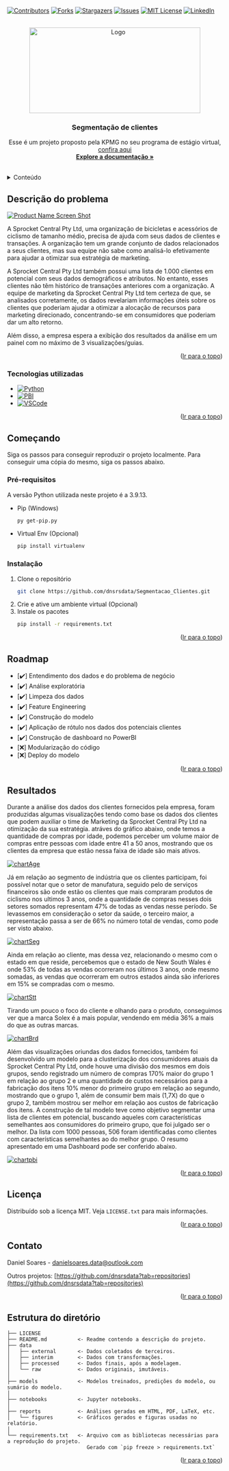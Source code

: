<!-- Improved compatibility of back to top link: See: https://github.com/othneildrew/Best-README-Template/pull/73 -->
<a id="ir-para-o-topo"></a>
<!--
*** Thanks for checking out the Best-README-Template. If you have a suggestion
*** that would make this better, please fork the repo and create a pull request
*** or simply open an issue with the tag "enhancement".
*** Don't forget to give the project a star!
*** Thanks again! Now go create something AMAZING!
-->



<!-- PROJECT SHIELDS -->
<!--
*** I'm using markdown "reference style" links for readability.
*** Reference links are enclosed in brackets [ ] instead of parentheses ( ).
*** See the bottom of this document for the declaration of the reference variables
*** for contributors-url, forks-url, etc. This is an optional, concise syntax you may use.
*** https://www.markdownguide.org/basic-syntax/#reference-style-links
-->
[![Contributors][contributors-shield]](https://github.com/dnsrsdata/Segmentacao_Clientes/graphs/contributors)
[![Forks][forks-shield]](https://github.com/dnsrsdata/Segmentacao_Clientes/network/members)
[![Stargazers][stars-shield]](https://github.com/dnsrsdata/Segmentacao_Clientes/stargazers)
[![Issues][issues-shield]](https://github.com/dnsrsdata/Segmentacao_Clientes/issues)
[![MIT License][license-shield]](https://github.com/dnsrsdata/Segmentacao_Clientes/blob/main/LICENSE)
[![LinkedIn][linkedin-shield]](https://linkedin.com/in/daniel-soares-ti/)



<!-- PROJECT LOGO -->
<br />
<div align="center">
  <a href="https://github.com/dnsrsdata/Segmentacao_Clientes">
    <img src="reports\figures\sprocket_central_logo.png" alt="Logo" width="400" height="200">
  </a>

<h3 align="center">Segmentação de clientes</h3>

  <p align="center">
    Esse é um projeto proposto pela KPMG no seu programa de estágio virtual, 
    <a href="https://www.theforage.com/virtual-internships/theme/m7W4GMqeT3bh9Nb2c/KPMG-Data-Analytics-Virtual-Internship?ref=f4zKKwjBnfFejpimF">
        confira aqui
    </a>
    <br />
    <a href="https://github.com/dnsrsdata/Segmentacao_Clientes"><strong>Explore a documentação »</strong></a>
    <br />
    <br />
  </p>
</div>



<!-- TABLE OF CONTENTS -->
<details>
  <summary>Conteúdo</summary>
  <ol>
    <li>
      <a href="#descrição-do-problema">Descrição do Problema</a>
      <ul>
        <li><a href="#tecnologias-utilizadas">Tecnologias utilizadas</a></li>
      </ul>
    </li>
    <li>
      <a href="#começando">Começando</a>
      <ul>
        <li><a href="#pré-requisitos">Pré-requisitos</a></li>
        <li><a href="#instalação">Instalação</a></li>
      </ul>
    </li>
    <li><a href="#resultados">Resultados</a></li>
    <li><a href="#roadmap">Roadmap</a></li>
    <li><a href="#licença">Licença</a></li>
    <li><a href="#contato">Contato</a></li>
    <li><a href="#estrutura-do-diretório">Estrutura do diretório</a></li>
  </ol>
</details>



<!-- ABOUT THE PROJECT -->
## Descrição do problema
[![Product Name Screen Shot][product-screenshot]](https://github.com/dnsrsdata/Segmentacao_Clientes/blob/main/reports/figures/como-segmentar-leads.jpg)

A Sprocket Central Pty Ltd, uma organização de bicicletas e acessórios de ciclismo de tamanho médio, 
precisa de ajuda com seus dados de clientes e transações. A organização tem um grande conjunto de dados relacionados a seus clientes, 
mas sua equipe não sabe como analisá-lo efetivamente para ajudar a otimizar sua estratégia de marketing.

A Sprocket Central Pty Ltd também possui uma lista de 1.000 clientes em potencial com seus dados demográficos e atributos. 
No entanto, esses clientes não têm histórico de transações anteriores com a organização.
A equipe de marketing da Sprocket Central Pty Ltd tem certeza de que, se analisados ​corretamente, 
os dados revelariam informações úteis sobre os clientes que poderiam ajudar a otimizar a alocação de 
recursos para marketing direcionado, concentrando-se em consumidores que poderiam dar um alto retorno.
    
Além disso, a empresa espera a exibição dos resultados da análise em um painel com no máximo de 3 visualizações/guias.

<p align="right">(<a href="#ir-para-o-topo">Ir para o topo</a>)</p>



### Tecnologias utilizadas

* [![Python][Python]][Python-url]
* [![PBI][PowerBI]][pbi-url]
* [![VSCode][vscode]][vscode-url]

<p align="right">(<a href="#ir-para-o-topo">Ir para o topo</a>)</p>



<!-- GETTING STARTED -->
## Começando

Siga os passos para conseguir reproduzir o projeto localmente.
Para conseguir uma cópia do mesmo, siga os passos abaixo.

### Pré-requisitos

A versão Python utilizada neste projeto é a 3.9.13.
* Pip (Windows)
  ```sh
  py get-pip.py
  ```
* Virtual Env (Opcional)
  ```sh
  pip install virtualenv
  ```

### Instalação

1. Clone o repositório
   ```sh
   git clone https://github.com/dnsrsdata/Segmentacao_Clientes.git
   ```
2. Crie e ative um ambiente virtual (Opcional)
3. Instale os pacotes
   ```sh
   pip install -r requirements.txt
   ```

<p align="right">(<a href="#ir-para-o-topo">Ir para o topo</a>)</p>



<!-- ROADMAP -->
## Roadmap

- [✔️] Entendimento dos dados e do problema de negócio
- [✔️] Análise exploratória
- [✔️] Limpeza dos dados
- [✔️] Feature Engineering
- [✔️] Construção do modelo
- [✔️] Aplicação de rótulo nos dados dos potenciais clientes
- [✔️] Construção de dashboard no PowerBI
- [❌] Modularização do código
- [❌] Deploy do modelo



<p align="right">(<a href="#ir-para-o-topo">Ir para o topo</a>)</p>



<!-- USAGE EXAMPLES -->
## Resultados

Durante a análise dos dados dos clientes fornecidos pela empresa, foram produzidas algumas visualizações tendo como base os dados dos clientes que podem auxiliar o time de Marketing da Sprocket Central Pty Ltd na otimização da sua estratégia. atráves do gráfico abaixo, onde temos a quantidade de compras por idade, podemos perceber um volume maior de compras entre pessoas com idade entre 41 a 50 anos, mostrando que os clientes da empresa que estão nessa faixa de idade são mais ativos. 

[![chartAge][chart-age]](https://github.com/dnsrsdata/Segmentacao_Clientes/blob/main/reports/figures/agexpast3ypurchases.png)

Já em relação ao segmento de indústria que os clientes participam, foi possível notar que o setor de manufatura, seguido pelo de serviços financeiros são onde estão os clientes que mais compraram produtos de ciclismo nos ultimos 3 anos, onde a quantidade de compras nesses dois setores somados representam 47% de todas as vendas nesse período. Se levassemos em consideração o setor da saúde, o terceiro maior, a representação passa a ser de 66% no número total de vendas, como pode ser visto abaixo.

[![chartSeg][chart-segment]](https://github.com/dnsrsdata/Segmentacao_Clientes/blob/main/reports/figures/industcategoryxpast3ypurchases.png)

Ainda em relação ao cliente, mas dessa vez, relacionando o mesmo com o estado em que reside, percebemos que o estado de New South Wales é onde 53% de todas as vendas ocorreram nos últimos 3 anos, onde mesmo somadas, as vendas que ocorreram em outros estados ainda são inferiores em 15% se compradas com o mesmo. 

[![chartStt][chart-state]](https://github.com/dnsrsdata/Segmentacao_Clientes/blob/main/reports/figures/statexpast3ypurchases.png)

Tirando um pouco o foco do cliente e olhando para o produto, conseguimos ver que a marca Solex é a mais popular, vendendo em média 36% a mais do que as outras marcas.

[![chartBrd][chart-brand]](https://github.com/dnsrsdata/Segmentacao_Clientes/blob/main/reports/figures/purchasesperbrand.png)

Além das visualizações oriundas dos dados fornecidos, também foi desenvolvido um modelo para a clusterização dos consumidores atuais da Sprocket Central Pty Ltd, onde houve uma divisão dos mesmos em dois grupos, sendo registrado um número de compras 170% maior do grupo 1 em relação ao grupo 2 e uma quantidade de custos necessários para a fabricação dos itens 10% menor do primeiro grupo em relação ao segundo, mostrando que o grupo 1, além de consumir bem mais (1,7X) do que o grupo 2, também mostrou ser melhor em relação aos custos de fabricação dos itens. A construção de tal modelo teve como objetivo segmentar uma lista de clientes em potencial, buscando aqueles com características semelhantes aos consumidores do primeiro grupo, que foi julgado ser o melhor. Da lista com 1000 pessoas, 506 foram identificadas como clientes com características semelhantes ao do melhor grupo. O resumo apresentado em uma Dashboard pode ser conferido abaixo.

[![chartpbi][chart-pbi]](https://github.com/dnsrsdata/Segmentacao_Clientes/blob/main/reports/figures/dash_pbi.PNG)


<p align="right">(<a href="#ir-para-o-topo">Ir para o topo</a>)</p>

<!-- LICENSE -->
## Licença

Distribuído sob a licença MIT. Veja `LICENSE.txt` para mais informações.

<p align="right">(<a href="#ir-para-o-topo">Ir para o topo</a>)</p>



<!-- CONTACT -->
## Contato

Daniel Soares -  danielsoares.data@outlook.com

Outros projetos: [https://github.com/dnsrsdata?tab=repositories](https://github.com/dnsrsdata?tab=repositories)

<p align="right">(<a href="#ir-para-o-topo">Ir para o topo</a>)</p>



<!-- Structure -->
## Estrutura do diretório

    ├── LICENSE
    ├── README.md          <- Readme contendo a descrição do projeto.
    ├── data
    │   ├── external       <- Dados coletados de terceiros.
    │   ├── interim        <- Dados com transformações.
    │   ├── processed      <- Dados finais, após a modelagem.
    │   └── raw            <- Dados originais, imutáveis.
    │
    ├── models             <- Modelos treinados, predições do modelo, ou sumário do modelo.
    │
    ├── notebooks          <- Jupyter notebooks.
    │
    ├── reports            <- Análises geradas em HTML, PDF, LaTeX, etc.
    │   └── figures        <- Gráficos gerados e figuras usadas no relatório.
    │
    └── requirements.txt   <- Arquivo com as bibliotecas necessárias para a reprodução do projeto.
                              Gerado com `pip freeze > requirements.txt`
                          
 <p align="right">(<a href="#ir-para-o-topo">Ir para o topo</a>)</p>

<!-- MARKDOWN LINKS & IMAGES -->
<!-- https://www.markdownguide.org/basic-syntax/#reference-style-links -->
[contributors-shield]: https://img.shields.io/github/contributors/dnsrsdata/Segmentacao_Clientes.svg?style=for-the-badge
[contributors-url]: https://github.com/dnsrsdata/Segmentacao_Clientes/graphs/contributors
[forks-shield]: https://img.shields.io/github/forks/dnsrsdata/Segmentacao_Clientes.svg?style=for-the-badge
[forks-url]: https://github.com/dnsrsdata/Segmentacao_Clientes/network/members
[stars-shield]: https://img.shields.io/github/stars/dnsrsdata/Segmentacao_Clientes.svg?style=for-the-badge
[stars-url]: https://github.com/github_username/repo_name/stargazers
[issues-shield]: https://img.shields.io/github/issues/dnsrsdata/Segmentacao_Clientes.svg?style=for-the-badge
[issues-url]: https://github.com/github_username/repo_name/issues
[license-shield]: https://img.shields.io/github/license/dnsrsdata/Segmentacao_Clientes.svg?style=for-the-badge
[license-url]: https://github.com/dnsrsdata/Segmentacao_Clientes/blob/master/LICENSE.txt
[linkedin-shield]: https://img.shields.io/badge/-LinkedIn-black.svg?style=for-the-badge&logo=linkedin&colorB=555
[linkedin-url]: https://linkedin.com/in/daniel-soares-ti
[product-screenshot]: https://github.com/dnsrsdata/Segmentacao_Clientes/blob/main/reports/figures/como-segmentar-leads.jpg
[Python]: https://img.shields.io/badge/Python-000000?style=for-the-badge&logo=python&logoColor=yellow
[Python-url]: https://www.python.org/
[PowerBI]: https://img.shields.io/badge/Power_BI-000000?style=for-the-badge&logo=powerbi&logoColor=yellow
[pbi-url]: https://powerbi.microsoft.com/pt-br/
[vscode]: https://img.shields.io/badge/Visual_Studio_Code-000000?style=for-the-badge&logo=visualstudiocode&logoColor=blue
[vscode-url]: https://code.visualstudio.com/
[chart-age]: https://github.com/dnsrsdata/Segmentacao_Clientes/blob/main/reports/figures/agexpast3ypurchases.png
[chart-segment]: https://github.com/dnsrsdata/Segmentacao_Clientes/blob/main/reports/figures/industcategoryxpast3ypurchases.png
[chart-state]: https://github.com/dnsrsdata/Segmentacao_Clientes/blob/main/reports/figures/statexpast3ypurchases.png
[chart-brand]: https://github.com/dnsrsdata/Segmentacao_Clientes/blob/main/reports/figures/purchasesperbrand.png
[chart-pbi]: https://github.com/dnsrsdata/Segmentacao_Clientes/blob/main/reports/figures/dash_pbi.PNG
